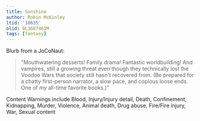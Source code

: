 ```yaml
---
title: Sunshine
author: Robin McKinley
ltid: '10635'
olid: OL3687463M
tags: [fantasy]
---
```


Blurb from a JoCoNaut:

> "Mouthwatering desserts! Family drama! Fantastic worldbuilding! And vampires,
> still a growing threat even though they technically lost the Voodoo Wars that
> society still hasn't recovered from. (Be prepared for a chatty first-person
> narrator, a slow pace, and copious loose ends. One of my all-time favorite
> books.)"

Content Warnings include Blood, Injury/Injury detail, Death, Confinement,
Kidnapping, Murder, Violence, Animal death, Drug abuse, Fire/Fire injury, War,
Sexual content
